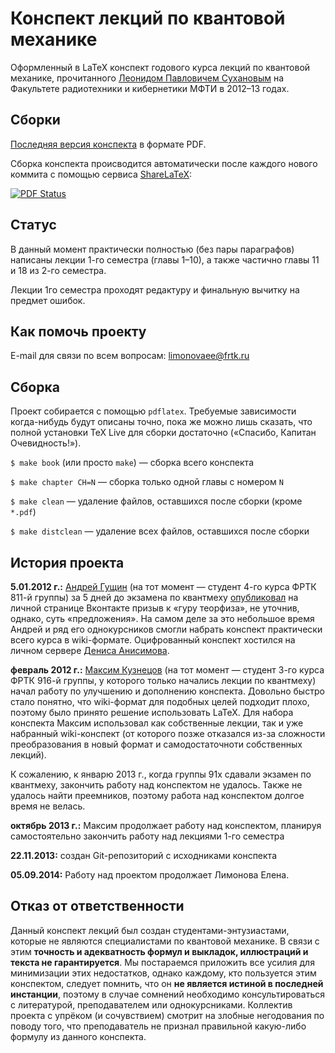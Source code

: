 # Конспект лекций по квантовой механике

Оформленный в LaTeX конспект годового курса лекций по квантовой механике, прочитанного [Леонидом Павловичем Сухановым](http://wikimipt.org/wiki/%D0%A1%D1%83%D1%85%D0%B0%D0%BD%D0%BE%D0%B2_%D0%9B%D0%B5%D0%BE%D0%BD%D0%B8%D0%B4_%D0%9F%D0%B0%D0%B2%D0%BB%D0%BE%D0%B2%D0%B8%D1%87) на Факультете радиотехники и кибернетики МФТИ в 2012–13 годах.

## Сборки

[Последняя версия конспекта](https://www.sharelatex.com/github/repos/mkuznets/quantum-mechanics-lectures/builds/latest/output.pdf) в формате PDF.

Сборка конспекта происводится автоматически после каждого нового коммита с помощью сервиса [ShareLaTeX](https://www.sharelatex.com):

[![PDF Status](https://www.sharelatex.com/github/repos/mkuznets/quantum-mechanics-lectures/builds/latest/badge.svg)](https://www.sharelatex.com/github/repos/mkuznets/quantum-mechanics-lectures/builds/latest/output.pdf)

## Статус

В данный момент практически полностью (без пары параграфов) написаны лекции 1-го семестра (главы 1–10), а также частично главы 11 и 18 из 2-го семестра.

Лекции 1го семестра проходят редактуру и финальную вычитку на предмет ошибок.

## Как помочь проекту

E-mail для связи по всем вопросам: limonovaee@frtk.ru

## Сборка
Проект собирается с помощью `pdflatex`. Требуемые зависимости когда-нибудь будут описаны точно, пока же можно лишь сказать, что полной установки TeX Live для сборки достаточно («Спасибо, Капитан Очевидность!»).

`$ make book` (или просто `make`) — сборка всего конспекта

`$ make chapter CH=N` — сборка только одной главы с номером `N`

`$ make clean` — удаление файлов, оставшихся после сборки (кроме `*.pdf`)

`$ make distclean` — удаление всех файлов, оставшихся после сборки


## История проекта
**5.01.2012 г.:** [Андрей Гущин](https://vk.com/andrey.guschin) (на тот момент — студент 4-го курса ФРТК 811-й группы) за 5 дней до экзамена по квантмеху [опубликовал](https://vk.com/wall14545009_2152) на личной странице Вконтакте призыв к «гуру теорфиза», не уточнив, однако, суть «предложения». На самом деле за это небольшое время Андрей и ряд его однокурсников смогли набрать конспект практически всего курса в wiki-формате. Оцифрованный конспект хостился на личном сервере [Дениса Анисимова](https://vk.com/geniusa).

**февраль 2012 г.:** [Максим Кузнецов](https://vk.com/m.kuznetsov) (на тот момент — студент 3-го курса ФРТК 916-й группы, у которого только начались лекции по квантмеху) начал работу по улучшению и дополнению конспекта. Довольно быстро стало понятно, что wiki-формат для подобных целей подходит плохо, поэтому было принято решение использовать LaTeX. Для набора конспекта Максим использовал как собственные лекции, так и уже набранный wiki-конспект (от которого позже отказался из-за сложности преобразования в новый формат и самодостаточноти собственных лекций).

К сожалению, к январю 2013 г., когда группы 91x сдавали экзамен по квантмеху, закончить работу над конспектом не удалось. Также не удалось найти преемников, поэтому работа над конспектом долгое время не велась.

**октябрь 2013 г.:** Максим продолжает работу над конспектом, планируя самостоятельно закончить работу над лекциями 1-го семестра

**22.11.2013:** создан Git-репозиторий с исходниками конспекта

**05.09.2014:** Работу над проектом продолжает Лимонова Елена.


## Отказ от ответственности
Данный конспект лекций был создан студентами-энтузиастами, которые не являются специалистами по квантовой механике. В связи с этим **точность и адекватность формул и выкладок, иллюстраций и текста не гарантируется**. Мы постараемся приложить все усилия для минимизации этих недостатков, однако каждому, кто пользуется этим конспектом, следует помнить, что он **не является истиной в последней инстанции**, поэтому в случае сомнений необходимо консультироваться с литературой, преподавателем или однокурсниками. Коллектив проекта с упрёком (и сочувствием) смотрит на злобные негодования по поводу того, что преподаватель не признал правильной какую-либо формулу из данного конспекта.
